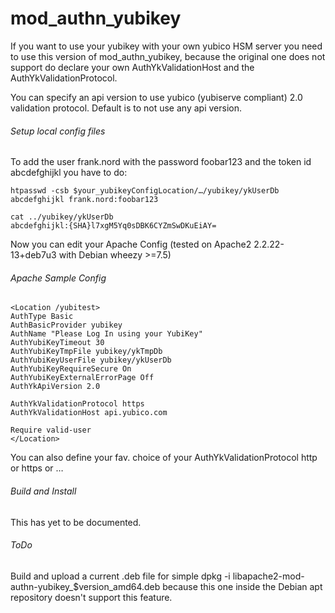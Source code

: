 # mod_authn_yubikey

If you want to use your yubikey with your own yubico HSM server you need to use this version of mod_authn_yubikey, because the original one does not support do declare your own AuthYkValidationHost and the AuthYkValidationProtocol.

You can specify an api version to use yubico (yubiserve compliant) 2.0 validation protocol.
Default is to not use any api version.

###### Setup local config files
To add the user frank.nord with the password foobar123 and the token id abcdefghijkl you have to do:

```
htpasswd -csb $your_yubikeyConfigLocation/…/yubikey/ykUserDb abcdefghijkl frank.nord:foobar123
```

```
cat ../yubikey/ykUserDb
abcdefghijkl:{SHA}l7xgM5Yq0sDBK6CYZmSwDKuEiAY=
```

Now you can edit your Apache Config (tested on Apache2 2.2.22-13+deb7u3 with Debian wheezy >=7.5)

###### Apache Sample Config
```
<Location /yubitest>
AuthType Basic
AuthBasicProvider yubikey
AuthName "Please Log In using your YubiKey"
AuthYubiKeyTimeout 30
AuthYubiKeyTmpFile yubikey/ykTmpDb
AuthYubiKeyUserFile yubikey/ykUserDb
AuthYubiKeyRequireSecure On
AuthYubiKeyExternalErrorPage Off
AuthYkApiVersion 2.0

AuthYkValidationProtocol https
AuthYkValidationHost api.yubico.com

Require valid-user
</Location>
```

You can also define your fav. choice of your AuthYkValidationProtocol http or https or … 

###### Build and Install
This has yet to be documented.

###### ToDo
Build and upload a current .deb file for simple dpkg -i libapache2-mod-authn-yubikey_$version_amd64.deb because this one inside the Debian apt repository doesn't support this feature.


